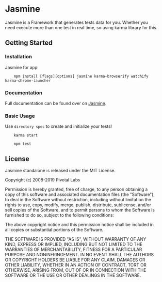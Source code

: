 
# Jasmine

Jasmine is a Framework that generates tests data for you. Whether you need execute more than
one test in real time, so using karma library for this.

## Getting Started

### Installation

Jasmine for app

```shell
    npm install [flags][options] jasmine karma-browserify watchify karma-chrome-launcher
```

### Documentation

Full documentation can be found over on [Jasmine](https://jasmine.github.io/).

### Basic Usage

Use `directory spec` to create and initialize your tests!

```shell
    karma start
```

```shell
    npm test
```

## License

Jasmine standalone is released under the MIT License.

Copyright (c) 2008-2019 Pivotal Labs

Permission is hereby granted, free of charge, to any person obtaining
a copy of this software and associated documentation files (the
"Software"), to deal in the Software without restriction, including
without limitation the rights to use, copy, modify, merge, publish,
distribute, sublicense, and/or sell copies of the Software, and to
permit persons to whom the Software is furnished to do so, subject to
the following conditions:

The above copyright notice and this permission notice shall be
included in all copies or substantial portions of the Software.

THE SOFTWARE IS PROVIDED "AS IS", WITHOUT WARRANTY OF ANY KIND,
EXPRESS OR IMPLIED, INCLUDING BUT NOT LIMITED TO THE WARRANTIES OF
MERCHANTABILITY, FITNESS FOR A PARTICULAR PURPOSE AND
NONINFRINGEMENT. IN NO EVENT SHALL THE AUTHORS OR COPYRIGHT HOLDERS BE
LIABLE FOR ANY CLAIM, DAMAGES OR OTHER LIABILITY, WHETHER IN AN ACTION
OF CONTRACT, TORT OR OTHERWISE, ARISING FROM, OUT OF OR IN CONNECTION
WITH THE SOFTWARE OR THE USE OR OTHER DEALINGS IN THE SOFTWARE.
